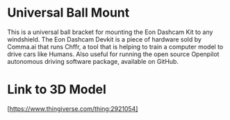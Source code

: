 # Universal Ball Mount
This is a universal ball bracket for mounting the Eon Dashcam Kit to any windshield. 
The Eon Dashcam Devkit is a piece of hardware sold by Comma.ai that runs Chffr, 
a tool that is helping to train a computer model to drive cars like Humans. 
Also useful for running the open source Openpilot autonomous driving software package, 
available on GitHub.

# Link to 3D Model
[https://www.thingiverse.com/thing:2921054]
